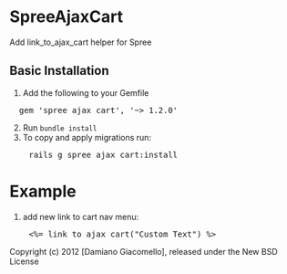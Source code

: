 SpreeAjaxCart
===================

Add link_to_ajax_cart helper for Spree


Basic Installation
------------------

1. Add the following to your Gemfile
<pre>
  gem 'spree_ajax_cart', '~> 1.2.0'
</pre>
2. Run `bundle install`
3. To copy and apply migrations run:
<pre>
	rails g spree_ajax_cart:install
</pre>

Example
=======

1. add new link to cart nav menu:
<pre>
	<%= link_to_ajax_cart("Custom Text") %>
</pre>

Copyright (c) 2012 [Damiano Giacomello], released under the New BSD License
